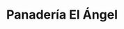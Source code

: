---
title: "Panadería El Ángel"
url: /vista-alegre-de-canadon/panaderia-el-angel/
shop: panadería
---